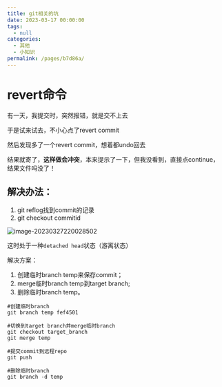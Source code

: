 ```yaml
---
title: git相关的坑
date: 2023-03-17 00:00:00
tags: 
  - null
categories: 
  - 其他
  - 小知识
permalink: /pages/b7d86a/
---
```


# revert命令

有一天，我提交时，突然报错，就是交不上去

于是试来试去，不小心点了revert commit

然后发现多了一个revert commit，想着都undo回去

结果就寄了，**这样做会冲突**，本来提示了一下，但我没看到，直接点continue，结果文件吗没了！

## 解决办法：

1. git reflog找到commit的记录
2. git checkout commitid

![image-20230327220028502](https://typora-1309665611.cos.ap-nanjing.myqcloud.com/typora/image-20230327220028502.png)

这时处于一种`detached head`状态（游离状态）

解决方案：

1. 创建临时branch temp来保存commit；
2. merge临时branch temp到target branch;
3. 删除临时branch temp。

~~~shell
#创建临时branch
git branch temp fef4501

#切换到target branch并merge临时branch
git checkout target_branch
git merge temp

#提交commit到远程repo
git push

#删除临时branch
git branch -d temp 
~~~

